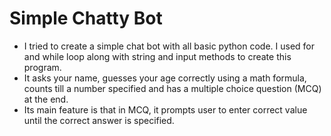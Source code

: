 # Simple Chatty Bot
- I tried to create a simple chat bot with all basic python code. I used for and while loop along with string and input methods to create this program.
- It asks your name, guesses your age correctly using a math formula, counts till a number specified and has a multiple choice question (MCQ) at the end.
- Its main feature is that in MCQ, it prompts user to enter correct value until the correct answer is specified.
